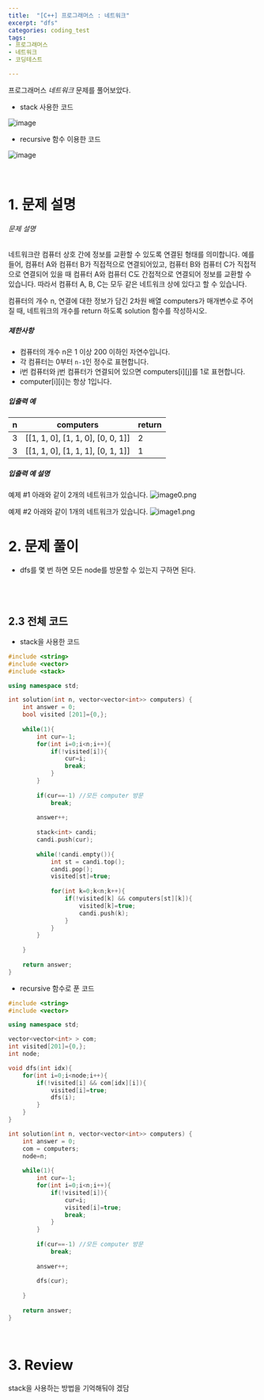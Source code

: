 ```yaml
---
title:  "[C++] 프로그래머스 : 네트워크"
excerpt: "dfs"
categories: coding_test
tags: 
- 프로그래머스
- 네트워크
- 코딩테스트

---
```


프로그래머스 *네트워크*  문제를 풀어보았다.

+ stack 사용한 코드

![image](https://user-images.githubusercontent.com/37764581/109523794-14d3d280-7af3-11eb-8e93-ef77c615e51b.png)

+ recursive 함수 이용한 코드



![image](https://user-images.githubusercontent.com/37764581/109524404-d38ff280-7af3-11eb-8faa-6106c318285f.png)

<br>

# 1. 문제 설명



###### 문제 설명

네트워크란 컴퓨터 상호 간에 정보를 교환할 수 있도록 연결된 형태를 의미합니다. 예를 들어, 컴퓨터 A와 컴퓨터 B가 직접적으로 연결되어있고, 컴퓨터 B와 컴퓨터 C가 직접적으로 연결되어 있을 때 컴퓨터 A와 컴퓨터 C도 간접적으로 연결되어 정보를 교환할 수 있습니다. 따라서 컴퓨터 A, B, C는 모두 같은 네트워크 상에 있다고 할 수 있습니다.

컴퓨터의 개수 n, 연결에 대한 정보가 담긴 2차원 배열 computers가 매개변수로 주어질 때, 네트워크의 개수를 return 하도록 solution 함수를 작성하시오.

##### 제한사항

- 컴퓨터의 개수 n은 1 이상 200 이하인 자연수입니다.
- 각 컴퓨터는 0부터 `n-1`인 정수로 표현합니다.
- i번 컴퓨터와 j번 컴퓨터가 연결되어 있으면 computers[i][j]를 1로 표현합니다.
- computer[i][i]는 항상 1입니다.

##### 입출력 예

| n    | computers                         | return |
| ---- | --------------------------------- | ------ |
| 3    | [[1, 1, 0], [1, 1, 0], [0, 0, 1]] | 2      |
| 3    | [[1, 1, 0], [1, 1, 1], [0, 1, 1]] | 1      |

##### 입출력 예 설명

예제 #1
아래와 같이 2개의 네트워크가 있습니다.
![image0.png](https://grepp-programmers.s3.amazonaws.com/files/ybm/5b61d6ca97/cc1e7816-b6d7-4649-98e0-e95ea2007fd7.png)

예제 #2
아래와 같이 1개의 네트워크가 있습니다.
![image1.png](https://grepp-programmers.s3.amazonaws.com/files/ybm/7554746da2/edb61632-59f4-4799-9154-de9ca98c9e55.png)

# 2. 문제 풀이

+ dfs를 몇 번 하면 모든 node를 방문할 수 있는지 구하면 된다.

<br>





<br>

## 2.3 전체 코드

+ stack을 사용한 코드

```cpp
#include <string>
#include <vector>
#include <stack>

using namespace std;

int solution(int n, vector<vector<int>> computers) {
    int answer = 0;
    bool visited [201]={0,};
    
    while(1){
        int cur=-1;
        for(int i=0;i<n;i++){
            if(!visited[i]){
                cur=i;
                break;
            }
        }
        
        if(cur==-1) //모든 computer 방문
            break;
        
        answer++;
        
        stack<int> candi;
        candi.push(cur);
        
        while(!candi.empty()){
            int st = candi.top();
            candi.pop();
            visited[st]=true;
            
            for(int k=0;k<n;k++){
                if(!visited[k] && computers[st][k]){
                    visited[k]=true;
                    candi.push(k);
                }
            }
        }
        
    }
    
    return answer;
}
```

+ recursive 함수로 푼 코드

```cpp
#include <string>
#include <vector>

using namespace std;

vector<vector<int> > com;
int visited[201]={0,};
int node;

void dfs(int idx){
    for(int i=0;i<node;i++){
        if(!visited[i] && com[idx][i]){
            visited[i]=true;
            dfs(i);
        }
    }
}

int solution(int n, vector<vector<int>> computers) {
    int answer = 0;
    com = computers;
    node=n;
    
    while(1){
        int cur=-1;
        for(int i=0;i<n;i++){
            if(!visited[i]){
                cur=i;
                visited[i]=true;
                break;
            }
        }
        
        if(cur==-1) //모든 computer 방문
            break;
        
        answer++;
        
        dfs(cur);
        
    }
    
    return answer;
}
```



<br>

# 3. Review

stack을 사용하는 방법을 기억해둬야 겠담



<br>

